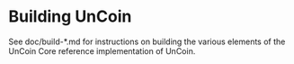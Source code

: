 Building UnCoin
================

See doc/build-*.md for instructions on building the various
elements of the UnCoin Core reference implementation of UnCoin.
